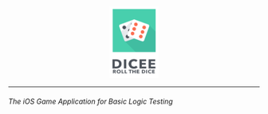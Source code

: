 <p align="center">
  <img src="https://github.com/theishantha/Dicee/blob/master/Dicee/Assets.xcassets/Icon%20on%20Readme.imageset/Icon%20on%20Readme.png" width="100px" height="144px"/>
</p>

----------


###### The iOS Game Application for Basic Logic Testing 

